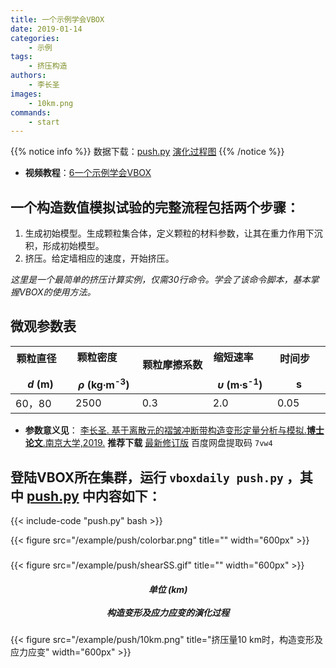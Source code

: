 ```yaml
---
title: 一个示例学会VBOX
date: 2019-01-14
categories:
    - 示例
tags:
    - 挤压构造
authors:
    - 李长圣
images:
    - 10km.png
commands:
    - start
---
```


{{% notice info %}}
数据下载：[push.py](/example/push/push.py)
[演化过程图](/example/push/shearSS.zip)
{{% /notice %}}

- **视频教程**：[6一个示例学会VBOX](https://www.bilibili.com/video/av90752521/)

## 一个构造数值模拟试验的完整流程包括两个步骤：

1. 生成初始模型。生成颗粒集合体，定义颗粒的材料参数，让其在重力作用下沉积，形成初始模型。  
2. 挤压。给定墙相应的速度，开始挤压。


*这里是一个最简单的挤压计算实例，仅需30行命令。学会了该命令脚本，基本掌握VBOX的使用方法。*  
## 微观参数表

| 颗粒直径  &nbsp;&nbsp; &nbsp; &nbsp; &nbsp; <br> _d_ (m)  | 颗粒密度  &nbsp;&nbsp; &nbsp; &nbsp; &nbsp; <br> _ρ_ (kg∙m<sup>-3</sup>)   | 颗粒摩擦系数  &nbsp;&nbsp; &nbsp; &nbsp; &nbsp; <br>  | 缩短速率 &nbsp;&nbsp; &nbsp; &nbsp; &nbsp; <br>  _υ_ (m∙s<sup>-1</sup>)|  时间步 &nbsp;&nbsp; &nbsp; &nbsp; &nbsp; <br> s |
|---------------|-----------|--------|----------|-------------|
|    60，80   |   2500   |   0.3   |   2.0   |   0.05 |

- **参数意义见**： [李长圣. 基于离散元的褶皱冲断带构造变形定量分析与模拟.**博士论文**.南京大学,2019.](http://t.cn/Ai9ruJY5) **推荐下载** [最新修订版](https://pan.baidu.com/s/16efVoNKUlWoYdujWWNcl_Q) 百度网盘提取码 `7vw4`  

## 登陆VBOX所在集群，运行 `vboxdaily push.py` ，其中 [push.py](/example/push/push.py) 中内容如下：

{{< include-code "push.py" bash >}}

{{< figure src="/example/push/colorbar.png" title="" width="600px" >}}
<h5> </h5>
{{< figure src="/example/push/shearSS.gif" title="" width="600px" >}}
<center><h5>单位 (km)<br><br>构造变形及应力应变的演化过程</h5></center>


{{< figure src="/example/push/10km.png" title="挤压量10 km时，构造变形及应力应变" width="600px" >}}




